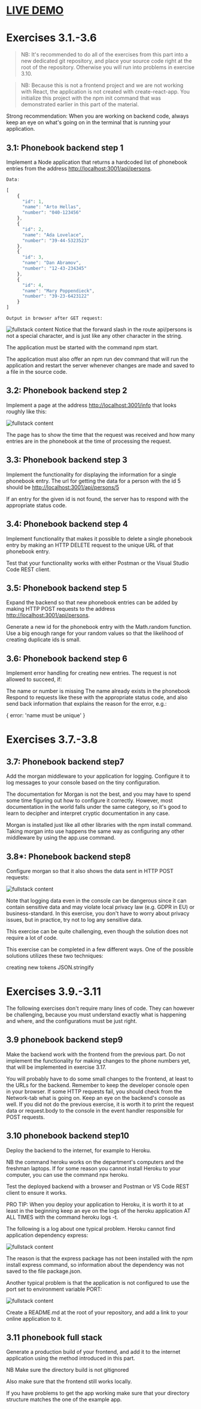 # [LIVE DEMO](https://openfullstack-persons.herokuapp.com/)

# Exercises 3.1.-3.6

>NB: It's recommended to do all of the exercises from this part into a new dedicated git repository, and place your source code right at the root of the repository. Otherwise you will run into problems in exercise 3.10.

>NB: Because this is not a frontend project and we are not working with React, the application is not created with create-react-app. You initialize this project with the npm init command that was demonstrated earlier in this part of the material.

Strong recommendation: When you are working on backend code, always keep an eye on what's going on in the terminal that is running your application.

## 3.1: Phonebook backend step 1

Implement a Node application that returns a hardcoded list of phonebook entries from the address <http://localhost:3001/api/persons>.

```javascript
Data:

[
    {
      "id": 1,
      "name": "Arto Hellas",
      "number": "040-123456"
    },
    {
      "id": 2,
      "name": "Ada Lovelace",
      "number": "39-44-5323523"
    },
    {
      "id": 3,
      "name": "Dan Abramov",
      "number": "12-43-234345"
    },
    {
      "id": 4,
      "name": "Mary Poppendieck",
      "number": "39-23-6423122"
    }
]
```

``Output in browser after GET request:``

![fullstack content](https://fullstackopen.com/static/26383e4e706a7f89c140690121be2ea1/5a190/23x.png)
Notice that the forward slash in the route api/persons is not a special character, and is just like any other character in the string.

The application must be started with the command npm start.

The application must also offer an npm run dev command that will run the application and restart the server whenever changes are made and saved to a file in the source code.

## 3.2: Phonebook backend step 2

Implement a page at the address <http://localhost:3001/info> that looks roughly like this:

![fullstack content](https://fullstackopen.com/static/a4879a92f2a8bd2e96c6d67fe3f34383/5a190/22e.png)

The page has to show the time that the request was received and how many entries are in the phonebook at the time of processing the request.

## 3.3: Phonebook backend step 3

Implement the functionality for displaying the information for a single phonebook entry. The url for getting the data for a person with the id 5 should be <http://localhost:3001/api/persons/5>

If an entry for the given id is not found, the server has to respond with the appropriate status code.

## 3.4: Phonebook backend step 4

Implement functionality that makes it possible to delete a single phonebook entry by making an HTTP DELETE request to the unique URL of that phonebook entry.

Test that your functionality works with either Postman or the Visual Studio Code REST client.

## 3.5: Phonebook backend step 5

Expand the backend so that new phonebook entries can be added by making HTTP POST requests to the address <http://localhost:3001/api/persons>.

Generate a new id for the phonebook entry with the Math.random function. Use a big enough range for your random values so that the likelihood of creating duplicate ids is small.

## 3.6: Phonebook backend step 6

Implement error handling for creating new entries. The request is not allowed to succeed, if:

The name or number is missing
The name already exists in the phonebook
Respond to requests like these with the appropriate status code, and also send back information that explains the reason for the error, e.g.:

{ error: 'name must be unique' }

# Exercises 3.7.-3.8

## 3.7: Phonebook backend step7

Add the morgan middleware to your application for logging. Configure it to log messages to your console based on the tiny configuration.

The documentation for Morgan is not the best, and you may have to spend some time figuring out how to configure it correctly. However, most documentation in the world falls under the same category, so it's good to learn to decipher and interpret cryptic documentation in any case.

Morgan is installed just like all other libraries with the npm install command. Taking morgan into use happens the same way as configuring any other middleware by using the app.use command.

## 3.8*: Phonebook backend step8

Configure morgan so that it also shows the data sent in HTTP POST requests:

![fullstack content](https://fullstackopen.com/static/4ed4b48465d48df517158501c0be187e/5a190/24.png)

Note that logging data even in the console can be dangerous since it can contain sensitive data and may violate local privacy law (e.g. GDPR in EU) or business-standard. In this exercise, you don't have to worry about privacy issues, but in practice, try not to log any sensitive data.

This exercise can be quite challenging, even though the solution does not require a lot of code.

This exercise can be completed in a few different ways. One of the possible solutions utilizes these two techniques:

creating new tokens
JSON.stringify

# Exercises 3.9.-3.11

The following exercises don't require many lines of code. They can however be challenging, because you must understand exactly what is happening and where, and the configurations must be just right.

## 3.9 phonebook backend step9

Make the backend work with the frontend from the previous part. Do not implement the functionality for making changes to the phone numbers yet, that will be implemented in exercise 3.17.

You will probably have to do some small changes to the frontend, at least to the URLs for the backend. Remember to keep the developer console open in your browser. If some HTTP requests fail, you should check from the Network-tab what is going on. Keep an eye on the backend's console as well. If you did not do the previous exercise, it is worth it to print the request data or request.body to the console in the event handler responsible for POST requests.

## 3.10 phonebook backend step10

Deploy the backend to the internet, for example to Heroku.

NB the command heroku works on the department's computers and the freshman laptops. If for some reason you cannot install Heroku to your computer, you can use the command npx heroku.

Test the deployed backend with a browser and Postman or VS Code REST client to ensure it works.

PRO TIP: When you deploy your application to Heroku, it is worth it to at least in the beginning keep an eye on the logs of the heroku application AT ALL TIMES with the command heroku logs -t.

The following is a log about one typical problem. Heroku cannot find application dependency express:

![fullstack content](https://fullstackopen.com/static/9c32d4d565c7179d84334ba086ed03b9/5a190/33.png)

The reason is that the express package has not been installed with the npm install express command, so information about the dependency was not saved to the file package.json.

Another typical problem is that the application is not configured to use the port set to environment variable PORT:

![fullstack content](https://fullstackopen.com/static/ca43fb98bc62fbd1d6a918b4d965274e/5a190/34.png)

Create a README.md at the root of your repository, and add a link to your online application to it.

## 3.11 phonebook full stack

Generate a production build of your frontend, and add it to the internet application using the method introduced in this part.

NB Make sure the directory build is not gitignored

Also make sure that the frontend still works locally.

If you have problems to get the app working make sure that your directory structure matches the one of the example app.
